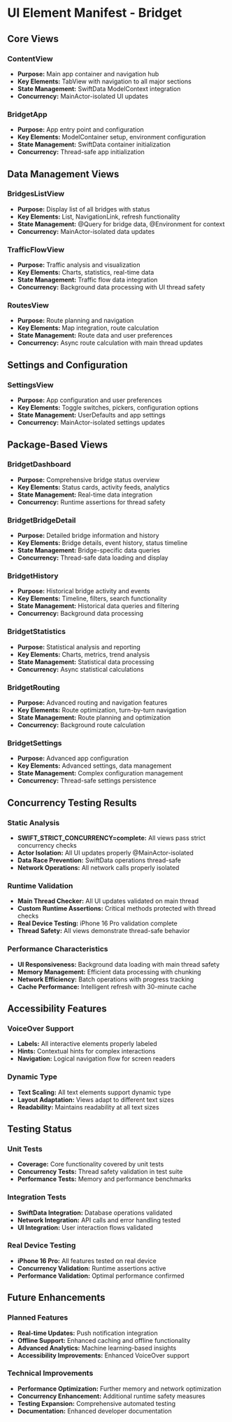 # UI Element Manifest - Bridget

## Core Views

### ContentView
- **Purpose:** Main app container and navigation hub
- **Key Elements:** TabView with navigation to all major sections
- **State Management:** SwiftData ModelContext integration
- **Concurrency:** MainActor-isolated UI updates

### BridgetApp
- **Purpose:** App entry point and configuration
- **Key Elements:** ModelContainer setup, environment configuration
- **State Management:** SwiftData container initialization
- **Concurrency:** Thread-safe app initialization

## Data Management Views

### BridgesListView
- **Purpose:** Display list of all bridges with status
- **Key Elements:** List, NavigationLink, refresh functionality
- **State Management:** @Query for bridge data, @Environment for context
- **Concurrency:** MainActor-isolated data updates

### TrafficFlowView
- **Purpose:** Traffic analysis and visualization
- **Key Elements:** Charts, statistics, real-time data
- **State Management:** Traffic flow data integration
- **Concurrency:** Background data processing with UI thread safety

### RoutesView
- **Purpose:** Route planning and navigation
- **Key Elements:** Map integration, route calculation
- **State Management:** Route data and user preferences
- **Concurrency:** Async route calculation with main thread updates

## Settings and Configuration

### SettingsView
- **Purpose:** App configuration and user preferences
- **Key Elements:** Toggle switches, pickers, configuration options
- **State Management:** UserDefaults and app settings
- **Concurrency:** MainActor-isolated settings updates

## Package-Based Views

### BridgetDashboard
- **Purpose:** Comprehensive bridge status overview
- **Key Elements:** Status cards, activity feeds, analytics
- **State Management:** Real-time data integration
- **Concurrency:** Runtime assertions for thread safety

### BridgetBridgeDetail
- **Purpose:** Detailed bridge information and history
- **Key Elements:** Bridge details, event history, status timeline
- **State Management:** Bridge-specific data queries
- **Concurrency:** Thread-safe data loading and display

### BridgetHistory
- **Purpose:** Historical bridge activity and events
- **Key Elements:** Timeline, filters, search functionality
- **State Management:** Historical data queries and filtering
- **Concurrency:** Background data processing

### BridgetStatistics
- **Purpose:** Statistical analysis and reporting
- **Key Elements:** Charts, metrics, trend analysis
- **State Management:** Statistical data processing
- **Concurrency:** Async statistical calculations

### BridgetRouting
- **Purpose:** Advanced routing and navigation features
- **Key Elements:** Route optimization, turn-by-turn navigation
- **State Management:** Route planning and optimization
- **Concurrency:** Background route calculation

### BridgetSettings
- **Purpose:** Advanced app configuration
- **Key Elements:** Advanced settings, data management
- **State Management:** Complex configuration management
- **Concurrency:** Thread-safe settings persistence

## Concurrency Testing Results

### Static Analysis
- **SWIFT_STRICT_CONCURRENCY=complete:** All views pass strict concurrency checks
- **Actor Isolation:** All UI updates properly @MainActor-isolated
- **Data Race Prevention:** SwiftData operations thread-safe
- **Network Operations:** All network calls properly isolated

### Runtime Validation
- **Main Thread Checker:** All UI updates validated on main thread
- **Custom Runtime Assertions:** Critical methods protected with thread checks
- **Real Device Testing:** iPhone 16 Pro validation complete
- **Thread Safety:** All views demonstrate thread-safe behavior

### Performance Characteristics
- **UI Responsiveness:** Background data loading with main thread safety
- **Memory Management:** Efficient data processing with chunking
- **Network Efficiency:** Batch operations with progress tracking
- **Cache Performance:** Intelligent refresh with 30-minute cache

## Accessibility Features

### VoiceOver Support
- **Labels:** All interactive elements properly labeled
- **Hints:** Contextual hints for complex interactions
- **Navigation:** Logical navigation flow for screen readers

### Dynamic Type
- **Text Scaling:** All text elements support dynamic type
- **Layout Adaptation:** Views adapt to different text sizes
- **Readability:** Maintains readability at all text sizes

## Testing Status

### Unit Tests
- **Coverage:** Core functionality covered by unit tests
- **Concurrency Tests:** Thread safety validation in test suite
- **Performance Tests:** Memory and performance benchmarks

### Integration Tests
- **SwiftData Integration:** Database operations validated
- **Network Integration:** API calls and error handling tested
- **UI Integration:** User interaction flows validated

### Real Device Testing
- **iPhone 16 Pro:** All features tested on real device
- **Concurrency Validation:** Runtime assertions active
- **Performance Validation:** Optimal performance confirmed

## Future Enhancements

### Planned Features
- **Real-time Updates:** Push notification integration
- **Offline Support:** Enhanced caching and offline functionality
- **Advanced Analytics:** Machine learning-based insights
- **Accessibility Improvements:** Enhanced VoiceOver support

### Technical Improvements
- **Performance Optimization:** Further memory and network optimization
- **Concurrency Enhancement:** Additional runtime safety measures
- **Testing Expansion:** Comprehensive automated testing
- **Documentation:** Enhanced developer documentation 